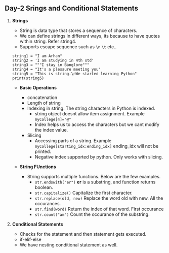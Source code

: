 ## Day-2 Srings and Conditional Statements

1. **Strings**
   - String is data type that stores a sequence of characters.
   - We can define strings in different ways, its because to have quotes within string. Refer string4.
   - Supports escape sequence such as `\n` `\t` etc..
   ```
   string1 = "I am Arhan"
   string2 = 'I am studying in 4th std'
   string3 = """I stay in Banglore"""
   string4 = "It's a plesaure meeting you"
   string5 = "This is string.\nWe started learning Python"
   print(string5)
   ```
   - **Basic Operations**
     - concatenation
     - Length of string
     - Indexing in string. The string characters in Python is indexed.
       - string object doesnt allow item assignment. Example `myCollege[4]="@"`
       - Index helps us to access the characters but we cant modify the index value.
     - Slicing
       - Accessing parts of a string. Example `myCollege[starting_idx:ending_idx]` ending_idx will not be printed.
       - Negative index supported by python. Only works with slicing.
      
   - **String FUnctions**
     - String supports multiple functions. Below are the few examples.
       - `str.endswith("er")` **er** is a substring, and function returns boolean.
       - `str.capitalize()` Capitalize the first character.
       - `str.replace(old, new)` Replace the word old with new. All the occurances.
       - `str.find(word)` Return the index of that word. First occurance
       - `str.count("am")` Count the occurance of the substring.
      

2. **Conditional Statements**
   - Checks for the statement and then statement gets executed.
   - if-elif-else
   - We have nesting conditional statement as well.
